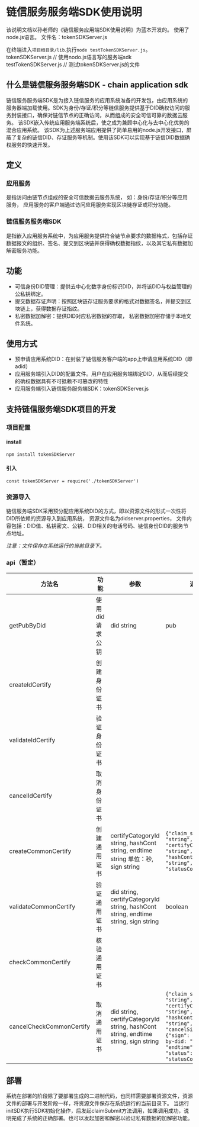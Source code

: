 # 链信服务服务端SDK使用说明

该说明文档以孙老师的《链信服务应用端SDK使用说明》为蓝本开发的。
使用了node.js语言。
文件名：tokenSDKServer.js

在终端进入`项目根目录/lib`.执行`node testTokenSDKServer.js`。
tokenSDKServer.js     // 使用nodo.js语言写的服务端sdk  
testTokenSDKServer.js // 测试tokenSDKServer.js的文件

## 什么是链信服务服务端SDK - chain application sdk
链信服务服务端SDK是为接入链信服务的应用系统准备的开发包，由应用系统的服务器端加载使用。SDK为身份/存证/积分等链信服务提供基于DID确权访问的服务封装接口，确保对链信节点的正确访问，从而组成的安全可信可靠的数据云服务。
该SDK嵌入传统应用服务端系统后，使之成为兼顾中心化与去中心化优势的混合应用系统。
该SDK为上述服务端应用提供了简单易用的node.js开发接口，屏蔽了复杂的链信DID、存证服务等机制。使用该SDK可以实现基于链信DID数据确权服务的快速开发。

## 定义

### 应用服务
是指访问由链节点组成的安全可信数据云服务系统，
如：身份/存证/积分等应用服务，
应用服务的客户端通过访问应用服务实现区块链存证或积分功能。

### 链信服务服务端SDK

是指嵌入应用服务系统中，为应用服务提供符合链节点要求的数据格式，包括存证数据报文的组织、签名、提交到区块链并获得确权数据指纹，以及其它私有数据加解密服务功能。

## 功能

- 可信身份DID管理：提供去中心化数字身份标识DID，并将该DID与权益管理的公私钥绑定。
- 提交数据存证声明：按照区块链存证服务要求的格式对数据签名，并提交到区块链上，获得数据存证指纹。
- 私密数据加解密：提供DID对应私密数据的存取，
私密数据加密存储于本地文件系统。

## 使用方式

- 预申请应用系统DID：在封装了链信服务客户端的app上申请应用系统DID（即adid）
- 应用服务端引入DID的配置文件。用户在应用服务端绑定DID，从而后续提交的确权数据具有不可抵赖不可篡改的特性
- 应用服务端引入链信服务服务端SDK：tokenSDKServer.js

## 支持链信服务端SDK项目的开发
### 项目配置

#### install

```
npm install tokenSDKServer
```

#### 引入

```
const tokenSDKServer = require('./tokenSDKServer')
```

### 资源导入
链信服务端SDK采用预分配应用系统DID的方式，即以资源文件的形式一次性将DID所依赖的资源导入到应用系统，
资源文件名为didserver.properties，
文件内容包括：DID值、私钥密文、公钥、DID相关的电话号码、链信身份DID的服务节点地址。

*注意：文件保存在系统运行的当前目录下。*


### api（暂定）

|方法名|功能|参数|返回|示例|备注|
|-|-|-|-|-|-|
|getPubByDid|使用did请求公钥|did string|pub|`tokenSDKServer.getPubByDid("did:ttm:u0ece7b787c097d55b87d4c01efae0fbe6a27b10cec8a67847c68f0482a8dc")`||
|createIdCertify|创建身份证书|||||
|validateIdCertify|验证身份证书|||||
|cancelIdCertify|取消身份证书|||||
|createCommonCertify|创建通用证书|certifyCategoryId string, hashCont string, endtime string 单位：秒, sign string|`{"claim_sn": "string", "certifyCategoryId": "string", "hashCont": "string", "statusCode": 0}`|`tokenSDKServer.createCommonCertify('12345678', '0a4391581d6e6f632b2457b6f53844ccbaef2e0aa0ea54efa9ae366d', '1588648619', '7f616bf614edba17eadb6963f671cbbba2131bac8f3b2bff8b9bfaea')`||
|validateCommonCertify|验证通用证书|did string, certifyCategoryId string, hashCont string, endtime string, sign string|boolean|`tokenSDKServer.validateCommonCertify("did:ttm:u0ece7b787c097d55b87d4c01efae0fbe6a27b10cec8a67847c68f0482a8dc", "12345678", "0a4391581d6e6f632b2457b6f53844ccbaef2e0aa0ea54efa9ae366d", "1588648619", "7f616bf614edba17eadb6963f671cbbba2131bac8f3b2bff8b9bfaea")`||
|checkCommonCertify|核验通用证书|||||
|cancelCheckCommonCertify|取消通用证书|did string, certifyCategoryId string, hashCont string, endtime string, sign string|`{"claim_sn": "string", "certifyCategoryId": "string", "hashCont": "string",  "cancelSign": {"sign": "string", by-did: "string", "endtime": "string", "status": "cancel"}, "statusCode": 0}`|`tokenSDKServer.validateCommonCertify("did:ttm:u0ece7b787c097d55b87d4c01efae0fbe6a27b10cec8a67847c68f0482a8dc", "12345678", "0a4391581d6e6f632b2457b6f53844ccbaef2e0aa0ea54efa9ae366d", "1588648619", "7f616bf614edba17eadb6963f671cbbba2131bac8f3b2bff8b9bfaea")`||

## 部署
系统在部署的阶段除了要部署生成的二进制代码，也同样需要部署资源文件，资源文件的部署与开发阶段一样，将资源文件保存在系统运行的当前目录下。
当运行initSDK执行SDK初始化操作，后发起claimSubmit方法调用，如果调用成功，说明完成了系统的正确部署。也可以发起加密和解密以验证私有数据的加解密功能。
